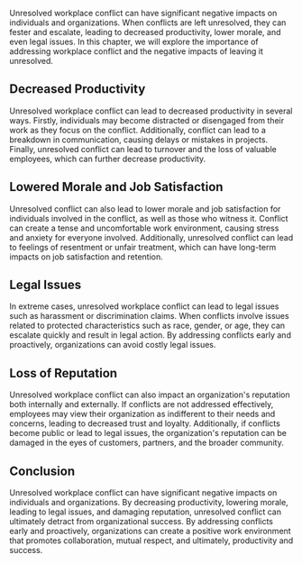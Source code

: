 

Unresolved workplace conflict can have significant negative impacts on individuals and organizations. When conflicts are left unresolved, they can fester and escalate, leading to decreased productivity, lower morale, and even legal issues. In this chapter, we will explore the importance of addressing workplace conflict and the negative impacts of leaving it unresolved.

## Decreased Productivity

Unresolved workplace conflict can lead to decreased productivity in several ways. Firstly, individuals may become distracted or disengaged from their work as they focus on the conflict. Additionally, conflict can lead to a breakdown in communication, causing delays or mistakes in projects. Finally, unresolved conflict can lead to turnover and the loss of valuable employees, which can further decrease productivity.

## Lowered Morale and Job Satisfaction

Unresolved conflict can also lead to lower morale and job satisfaction for individuals involved in the conflict, as well as those who witness it. Conflict can create a tense and uncomfortable work environment, causing stress and anxiety for everyone involved. Additionally, unresolved conflict can lead to feelings of resentment or unfair treatment, which can have long-term impacts on job satisfaction and retention.

## Legal Issues

In extreme cases, unresolved workplace conflict can lead to legal issues such as harassment or discrimination claims. When conflicts involve issues related to protected characteristics such as race, gender, or age, they can escalate quickly and result in legal action. By addressing conflicts early and proactively, organizations can avoid costly legal issues.

## Loss of Reputation

Unresolved workplace conflict can also impact an organization's reputation both internally and externally. If conflicts are not addressed effectively, employees may view their organization as indifferent to their needs and concerns, leading to decreased trust and loyalty. Additionally, if conflicts become public or lead to legal issues, the organization's reputation can be damaged in the eyes of customers, partners, and the broader community.

## Conclusion

Unresolved workplace conflict can have significant negative impacts on individuals and organizations. By decreasing productivity, lowering morale, leading to legal issues, and damaging reputation, unresolved conflict can ultimately detract from organizational success. By addressing conflicts early and proactively, organizations can create a positive work environment that promotes collaboration, mutual respect, and ultimately, productivity and success.
